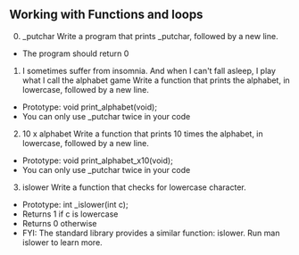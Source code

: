 ## Working with Functions and loops

0. _putchar
Write a program that prints _putchar, followed by a new line.

 - The program should return 0

1. I sometimes suffer from insomnia. And when I can't fall asleep, I play what I call the alphabet game
Write a function that prints the alphabet, in lowercase, followed by a new line.

 - Prototype: void print_alphabet(void);
 - You can only use _putchar twice in your code

2. 10 x alphabet
Write a function that prints 10 times the alphabet, in lowercase, followed by a new line.

 - Prototype: void print_alphabet_x10(void);
 - You can only use _putchar twice in your code

3. islower
Write a function that checks for lowercase character.

 - Prototype: int _islower(int c);
 - Returns 1 if c is lowercase
 - Returns 0 otherwise
 - FYI: The standard library provides a similar function: islower. Run man islower to learn more.
